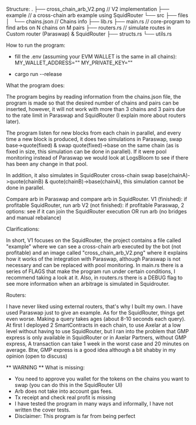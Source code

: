 

Structure:
.
├── cross_chain_arb_V2.png  // V2 implementation
├── example                 // a cross-chain arb example using SquidRouter
└── src
     ├── files
     │   └── chains.json    // Chains info
     ├── lib.rs
     ├── main.rs            // core-program to find arbs on N chains on M pairs
     ├── routers.rs         // simulate routes in Custom router (Paraswap) & SquidRouter
     ├── structs.rs
     └── utils.rs
     

How to run the program:
- fill the .env (assuming your EVM WALLET is the same in all chains):
  MY_WALLET_ADDRESS=""
  MY_PRIVATE_KEY=""
  
- cargo run --release    

     
What the program does:

The program begins by reading information from the chains.json file, the program is made so that the desired number of chains and pairs can be inserted,
however, it will not work with more than 3 chains and 3 pairs due to the rate limit in Paraswap and SquidRouter (I explain more about routers later).

The program listen for new blocks from each chain in parallel, and every time a new block is produced, it does two simulations in Paraswap, 
swap base->quote(fixed) & swap quote(fixed)->base on the same chain (as is fixed in size, this simulation can be done in parallel).
If it were pool monitoring instead of Paraswap we would look at LogsBloom to see if there has been any change in that pool.

In addition, it also simulates in SquidRouter cross-chain swap base(chainA)->quote(chainB) & quote(chainB)->base(chainA), this simulation cannot be done in parallel.

Compare arb in Paraswap and compare arb in SquidRouter.
V1 (finished): if profitable SquidRouter, run arb
V2 (not finished): if profitable Paraswap, 2 options: see if it can join the SquidRouter execution OR run arb (no bridges and manual rebalance)


Clarifications:

In short, V1 focuses on the SquidRouter, the project contains a file called "example" where we can see a cross-chain arb executed by the bot (not profitable)
and an image called "cross_chain_arb_V2.png" where it explains how it works of the integration with Paraswap, although Paraswap is not necessary 
and can be replaced with pool monitoring.
In main.rs there is a series of FLAGS that make the program run under certain conditions, I recommend taking a look at it.
Also, in routers.rs there is a DEBUG flag to see more information when an arbitrage is simulated in Squidrouter.


Routers:

I have never liked using external routers, that's why I built my own. I have used Paraswap just to give an example.
As for the SquidRouter, things get even worse. Making a query takes ages (about 8-10 seconds each query).
At first I deployed 2 SmartContracts in each chain, to use Axelar at a low level without having to use SquidRouter,
but I ran into the problem that GMP express is only available in SquidRouter or in Axelar Partners, without GMP express,
A transaction can take 1 week in the worst case and 20 minutes on average.
Btw, GMP express is a good idea although a bit shabby in my opinion (open to discuss)


** WARNING ** 
What is missing:
- You need to approve you wallet for the tokens on the chains you want to swap (you can do this in the SquidRouter UI)
- Arb does not take into account gas fees.
- Tx receipt and check real profit is missing
- I have tested the program in many ways and informally, I have not written the cover tests.
- Disclaimer: This program is far from being perfect



